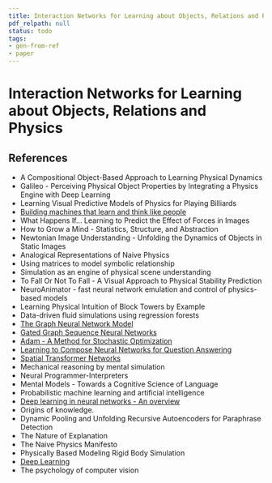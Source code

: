 ```yaml
---
title: Interaction Networks for Learning about Objects, Relations and Physics
pdf_relpath: null
status: todo
tags:
- gen-from-ref
- paper
---
```


# Interaction Networks for Learning about Objects, Relations and Physics

## References

- A Compositional Object-Based Approach to Learning Physical Dynamics
- Galileo - Perceiving Physical Object Properties by Integrating a Physics Engine with Deep Learning
- Learning Visual Predictive Models of Physics for Playing Billiards
- [Building machines that learn and think like people](./building-machines-that-learn-and-think-like-people.md)
- What Happens If... Learning to Predict the Effect of Forces in Images
- How to Grow a Mind - Statistics, Structure, and Abstraction
- Newtonian Image Understanding - Unfolding the Dynamics of Objects in Static Images
- Analogical Representations of Naive Physics
- Using matrices to model symbolic relationship
- Simulation as an engine of physical scene understanding
- To Fall Or Not To Fall - A Visual Approach to Physical Stability Prediction
- NeuroAnimator - fast neural network emulation and control of physics-based models
- Learning Physical Intuition of Block Towers by Example
- Data-driven fluid simulations using regression forests
- [The Graph Neural Network Model](./the-graph-neural-network-model.md)
- [Gated Graph Sequence Neural Networks](./gated-graph-sequence-neural-networks.md)
- [Adam - A Method for Stochastic Optimization](./adam-a-method-for-stochastic-optimization.md)
- [Learning to Compose Neural Networks for Question Answering](./learning-to-compose-neural-networks-for-question-answering.md)
- [Spatial Transformer Networks](./spatial-transformer-networks.md)
- Mechanical reasoning by mental simulation
- Neural Programmer-Interpreters
- Mental Models - Towards a Cognitive Science of Language
- Probabilistic machine learning and artificial intelligence
- [Deep learning in neural networks - An overview](./deep-learning-in-neural-networks-an-overview.md)
- Origins of knowledge.
- Dynamic Pooling and Unfolding Recursive Autoencoders for Paraphrase Detection
- The Nature of Explanation
- The Naive Physics Manifesto
- Physically Based Modeling Rigid Body Simulation
- [Deep Learning](./deep-learning.md)
- The psychology of computer vision

